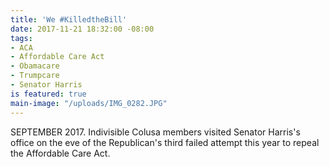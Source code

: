```yaml
---
title: 'We #KilledtheBill'
date: 2017-11-21 18:32:00 -08:00
tags:
- ACA
- Affordable Care Act
- Obamacare
- Trumpcare
- Senator Harris
is featured: true
main-image: "/uploads/IMG_0282.JPG"
---
```


SEPTEMBER 2017. Indivisible Colusa members visited Senator Harris's office on the eve of the Republican's third failed attempt this year to repeal the Affordable Care Act. 